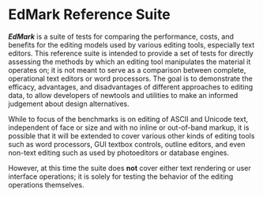 # EdMark Reference Suite 
***EdMark*** is a suite of tests for comparing the performance, costs, and benefits for the editing models used by various editing tools, especially text editors. This reference suite is intended to provide a set of tests  for directly assessing the methods by which an editing tool manipulates the material it operates on; it is not meant to serve as a comparison between complete, operational text editors or word processors. The goal is to demonstrate the efficacy, advantages, and disadvantages of different approaches to editing data, to allow developers of newtools and utilities to make an informed judgement about design alternatives.

While to focus of the benchmarks is on editing of ASCII and Unicode text, independent of face or size and with no inline or out-of-band markup, it is possible that it will be extended to cover various other kinds of editing tools such as word processors, GUI textbox controls, outline editors, and even non-text editing such as used by photoeditors or database engines.

However, at this time the suite does **not** cover either text rendering or user interface operations; it is solely for testing the behavior of the editing operations themselves.
